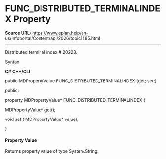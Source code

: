 # FUNC_DISTRIBUTED_TERMINALINDEX Property

**Source URL:** https://www.eplan.help/en-us/Infoportal/Content/api/2026/topic1485.html

---

Distributed terminal index # 20223.

Syntax

**C#**
**C++/CLI**


public MDPropertyValue FUNC_DISTRIBUTED_TERMINALINDEX {get; set;}

public:

property MDPropertyValue^ FUNC_DISTRIBUTED_TERMINALINDEX {

   MDPropertyValue^ get();

   void set (    MDPropertyValue^ value);

}


#### Property Value

Returns property value of type System.String.
